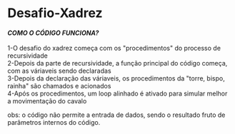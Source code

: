 # Desafio-Xadrez

***COMO O CÓDIGO FUNCIONA?***<br><br>
1-O desafio do xadrez começa com os "procedimentos" do processo de recursividade <br>
2-Depois da parte de recursividade, a função principal do código começa, com as váriaveis sendo declaradas <br>
3-Depois da declaração das váriaveis, os procedimentos da "torre, bispo, rainha" são chamados e acionados<br>
4-Após os procedimentos, um loop alinhado é ativado para simular melhor a movimentação do cavalo <br>

obs: o código não permite a entrada de dados, sendo o resultado fruto de parâmetros internos do código. 
